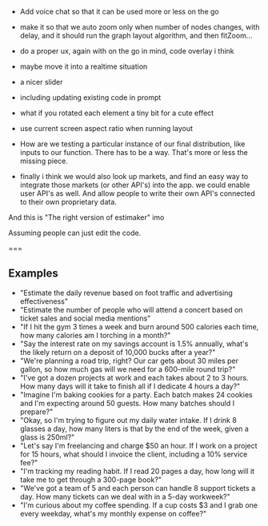 - Add voice chat so that it can be used more or less on the go
- make it so that we auto zoom only when number of nodes changes, with delay, and it should run the graph layout algorithm, and then fitZoom...
- do a proper ux, again with on the go in mind, code overlay i think
- maybe move it into a realtime situation
- a nicer slider
- including updating existing code in prompt
- what if you rotated each element a tiny bit for a cute effect
- use current screen aspect ratio when running layout


- How are we testing a particular instance of our final distribution, like inputs to our function. There has to be a way. That's more or less the missing piece.

- finally i think we would also look up markets, and find an easy way to integrate those markets (or other API's) into the app. we could enable user API's as well. And allow people to write their own API's connected to their own proprietary data.

And this is "The right version of estimaker" imo

Assuming people can just edit the code.

===

## Examples

- "Estimate the daily revenue based on foot traffic and advertising effectiveness"
- "Estimate the number of people who will attend a concert based on ticket sales and social media mentions"
- "If I hit the gym 3 times a week and burn around 500 calories each time, how many calories am I torching in a month?"
- "Say the interest rate on my savings account is 1.5% annually, what's the likely return on a deposit of 10,000 bucks after a year?"
- "We're planning a road trip, right? Our car gets about 30 miles per gallon, so how much gas will we need for a 600-mile round trip?"
- "I've got a dozen projects at work and each takes about 2 to 3 hours. How many days will it take to finish all if I dedicate 4 hours a day?"
- "Imagine I'm baking cookies for a party. Each batch makes 24 cookies and I'm expecting around 50 guests. How many batches should I prepare?"
- "Okay, so I'm trying to figure out my daily water intake. If I drink 8 glasses a day, how many liters is that by the end of the week, given a glass is 250ml?"
- "Let's say I'm freelancing and charge $50 an hour. If I work on a project for 15 hours, what should I invoice the client, including a 10% service fee?"
- "I'm tracking my reading habit. If I read 20 pages a day, how long will it take me to get through a 300-page book?"
- "We've got a team of 5 and each person can handle 8 support tickets a day. How many tickets can we deal with in a 5-day workweek?"
- "I'm curious about my coffee spending. If a cup costs $3 and I grab one every weekday, what's my monthly expense on coffee?"